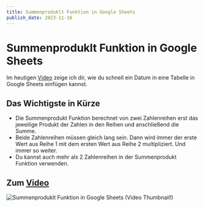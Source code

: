 ```yaml
---
title: Summenproduklt Funktion in Google Sheets
publish_date: 2023-11-16
---
```


# Summenproduklt Funktion in Google Sheets

Im heutigen [Video](https://youtu.be/r-quw_xLx28) zeige ich dir, wie du schnell ein Datum in eine Tabelle in Google Sheets einfügen kannst. 

## Das Wichtigste in Kürze

- Die Summenprodukt Funktion berechnet von zwei Zahlenreihen erst das jeweilige Produkt der Zahlen in den Reihen und anschließend die Summe.
- Beide Zahlenreihen müssen gleich lang sein. Dann wird immer der erste Wert aus Reihe 1 mit dem ersten Wert aus Reihe 2 multipliziert. Und immer so weiter.
- Du kannst auch mehr als 2 Zahlenreihen in der Summenprodukt Funktion verwenden.

## Zum [Video](https://youtu.be/r-quw_xLx28)

![Summenproduklt Funktion in Google Sheets (Video Thumbnail!)](../../thumbnails/Fertig527.jpg "Summenproduklt Funktion in Google Sheets (Video Thumbnail!)")